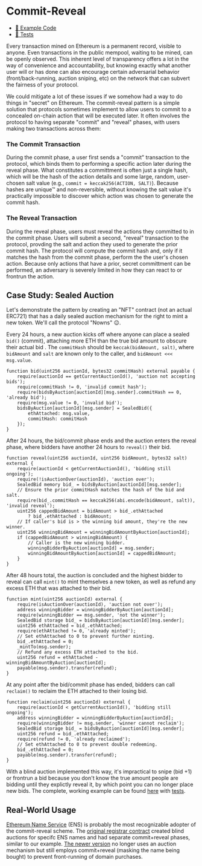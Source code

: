 # Commit-Reveal

- [📜 Example Code](./SealedAuctionMint.sol)
- [🐞 Tests](../../test/SealedAuctionMint.t.sol)

Every transaction mined on Ethereum is a permanent record, visible to anyone. Even transactions in the public mempool, waiting to be mined, can be openly observed. This inherent level of transparency offers a lot in the way of convenience and accountability, but knowing exactly what another user will or has done can also encourage certain adversarial behavior (front/back-running, auction sniping, etc) on the network that can subvert the fairness of your protocol.

We could mitigate a lot of these issues if we somehow had a way to do things in "secret" on Ethereum. The commit-reveal pattern is a simple solution that protocols sometimes implement to allow users to commit to a concealed on-chain action that will be executed later. It often involves the protocol to having separate "commit" and "reveal" phases, with users making two transactions across them:

### The Commit Transaction

During the commit phase, a user first sends a "commit" transaction to the protocol, which binds them to performing a specific action later during the reveal phase. What constitutes a committment is often just a single hash, which will be the hash of the action details and some large, random, user-chosen salt value (e.g., `commit = keccak256(ACTION, SALT)`). Because hashes are unique™ and non-reversible, without knowing the salt value it's practically impossible to discover which action was chosen to generate the commit hash.


### The Reveal Transaction

During the reveal phase, users must reveal the actions they committed to in the commit phase. Users will submit a second, "reveal" transaction to the protocol, provding the salt and action they used to generate the prior commit hash. The protocol will compute the commit hash and, only if it matches the hash from the commit phase, perform the the user's chosen action. Because only actions that have a prior, secret committment can be performed, an adversary is severely limited in how they can react to or frontrun the action.

## Case Study: Sealed Auction
Let's demonstrate the pattern by creating an "NFT" contract (not an actual ERC721) that has a daily sealed auction mechanism for the right to mint a new token. We'll call the protocol "Nowns" 😉.

Every 24 hours, a new auction kicks off where anyone can place a sealed `bid()` (commit), attaching more ETH than the true bid amount to obscure their actual bid . The `commitHash` should be `keccak(bidAmount, salt)`, where `bidAmount` and `salt` are known only to the caller, and `bidAmount <<< msg.value`.

```solidity
function bid(uint256 auctionId, bytes32 commitHash) external payable {
    require(auctionId == getCurrentAuctionId(), 'auction not accepting bids');
    require(commitHash != 0, 'invalid commit hash');
    require(bidsByAuction[auctionId][msg.sender].commitHash == 0, 'already bid');
    require(msg.value != 0, 'invalid bid');
    bidsByAuction[auctionId][msg.sender] = SealedBid({
        ethAttached: msg.value,
        commitHash: commitHash
    });
}
```

After 24 hours, the bid/commit phase ends and the auction enters the reveal phase, where bidders have another 24 hours to `reveal()` their bid.

```solidity
function reveal(uint256 auctionId, uint256 bidAmount, bytes32 salt) external {
    require(auctionId < getCurrentAuctionId(), 'bidding still ongoing');
    require(!isAuctionOver(auctionId), 'auction over');
    SealedBid memory bid_ = bidsByAuction[auctionId][msg.sender];
    // Ensure the prior commitHash matches the hash of the bid and salt.
    require(bid_.commitHash == keccak256(abi.encode(bidAmount, salt)), 'invalid reveal');
    uint256 cappedBidAmount = bidAmount > bid_.ethAttached
        ? bid_.ethAttached : bidAmount;
    // If caller's bid is > the winning bid amount, they're the new winner.
    uint256 winningBidAmount = winningBidAmountByAuction[auctionId];
    if (cappedBidAmount > winningBidAmount) {
        // Caller is the new winning bidder.
        winningBidderByAuction[auctionId] = msg.sender;
        winningBidAmountByAuction[auctionId] = cappedBidAmount;
    }
}
```

After 48 hours total, the auction is concluded and the highest bidder to reveal can call `mint()` to mint themselves a new token, as well as refund any excess ETH that was attached to their bid.

```solidity
function mint(uint256 auctionId) external {
    require(isAuctionOver(auctionId), 'auction not over');
    address winningBidder = winningBidderByAuction[auctionId];
    require(winningBidder == msg.sender, 'not the winner');
    SealedBid storage bid_ = bidsByAuction[auctionId][msg.sender];
    uint256 ethAttached = bid_.ethAttached;
    require(ethAttached != 0, 'already minted');
    // Set ethAttached to 0 to prevent further minting.
    bid_.ethAttached = 0;
    _mintTo(msg.sender);
    // Refund any excess ETH attached to the bid.
    uint256 refund = ethAttached - winningBidAmountByAuction[auctionId];
    payable(msg.sender).transfer(refund);
}
```

At any point after the bid/commit phase has ended, bidders can call `reclaim()` to reclaim the ETH attached to their losing bid.

```solidity
function reclaim(uint256 auctionId) external {
    require(auctionId < getCurrentAuctionId(), 'bidding still ongoing');
    address winningBidder = winningBidderByAuction[auctionId];
    require(winningBidder != msg.sender, 'winner cannot reclaim');
    SealedBid storage bid_ = bidsByAuction[auctionId][msg.sender];
    uint256 refund = bid_.ethAttached;
    require(refund != 0, 'already reclaimed');
    // Set ethAttached to 0 to prevent double redeeming.
    bid_.ethAttached = 0;
    payable(msg.sender).transfer(refund);
}
```

With a blind auction implemented this way, it's impractical to snipe (bid +1) or frontrun a bid because you don't know the true amount people are bidding until they explictly reveal it, by which point you can no longer place new bids. The complete, working example can be found [here](./SealedAuctionMint.sol) with [tests](../../test/SealedAuctionMint.t.sol).

## Real-World Usage
[Ethereum Name Service](https://ens.domains/) (ENS) is probably the most recognizable adopter of the commit-reveal scheme. The [original registrar contract](https://etherscan.io/address/0x6090a6e47849629b7245dfa1ca21d94cd15878ef#code) created blind auctions for specifc ENS names and had separate commit+reveal phases, similar to our example. [The newer version](https://docs.ens.domains/contract-api-reference/.eth-permanent-registrar/controller) no longer uses an auction mechanism but still employs commit+reveal (masking the name being bought) to prevent front-running of domain purchases.

